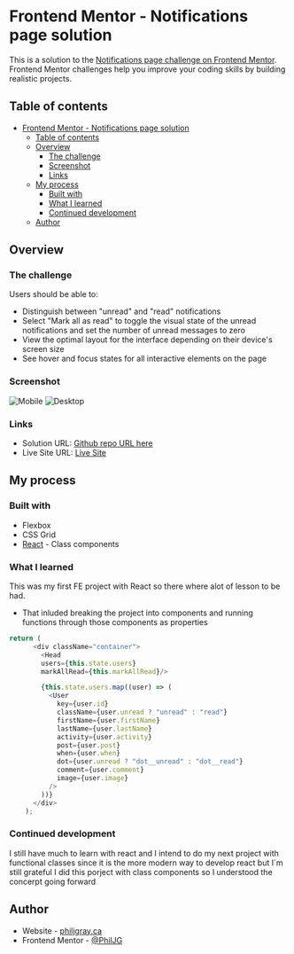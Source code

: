 # Frontend Mentor - Notifications page solution

This is a solution to the [Notifications page challenge on Frontend Mentor](https://www.frontendmentor.io/challenges/notifications-page-DqK5QAmKbC). Frontend Mentor challenges help you improve your coding skills by building realistic projects. 

## Table of contents

- [Frontend Mentor - Notifications page solution](#frontend-mentor---notifications-page-solution)
  - [Table of contents](#table-of-contents)
  - [Overview](#overview)
    - [The challenge](#the-challenge)
    - [Screenshot](#screenshot)
    - [Links](#links)
  - [My process](#my-process)
    - [Built with](#built-with)
    - [What I learned](#what-i-learned)
    - [Continued development](#continued-development)
  - [Author](#author)


## Overview

### The challenge

Users should be able to:

- Distinguish between "unread" and "read" notifications
- Select "Mark all as read" to toggle the visual state of the unread notifications and set the number of unread messages to zero
- View the optimal layout for the interface depending on their device's screen size
- See hover and focus states for all interactive elements on the page

### Screenshot

![Mobile](design/screenshots/mobile-view.png/screenshot.jpg)
![Desktop](design/screenshots/desktop-view.png/screenshot.jpg)

### Links

- Solution URL: [Github repo URL here](https://github.com/PhilJG/notification-page)
- Live Site URL: [Live Site](https://philjg.github.io/notification-page/)

## My process

### Built with

- Flexbox
- CSS Grid
- [React](https://reactjs.org/) - Class components

### What I learned

This was my first FE project with React so there where alot of lesson to be had. 
- That inluded breaking the project into components and running functions through those components as properties

```js
return (
      <div className="container">
        <Head 
        users={this.state.users} 
        markAllRead={this.markAllRead}/> 

        {this.state.users.map((user) => (
          <User
            key={user.id}
            className={user.unread ? "unread" : "read"}
            firstName={user.firstName}
            lastName={user.lastName}
            activity={user.activity}
            post={user.post}
            when={user.when}
            dot={user.unread ? "dot__unread" : "dot__read"}
            comment={user.comment}
            image={user.image}
          />
        ))}
      </div>
    );
```


### Continued development

I still have much to learn with react and I intend to do my next project with functional classes since it is the more modern way to develop react but I`m still grateful I did this porject with class components so I understood the concerpt going forward


## Author

- Website - [philjgray.ca](https://www.philjgray.ca)
- Frontend Mentor - [@PhilJG](https://www.frontendmentor.io/profile/PhilJG)